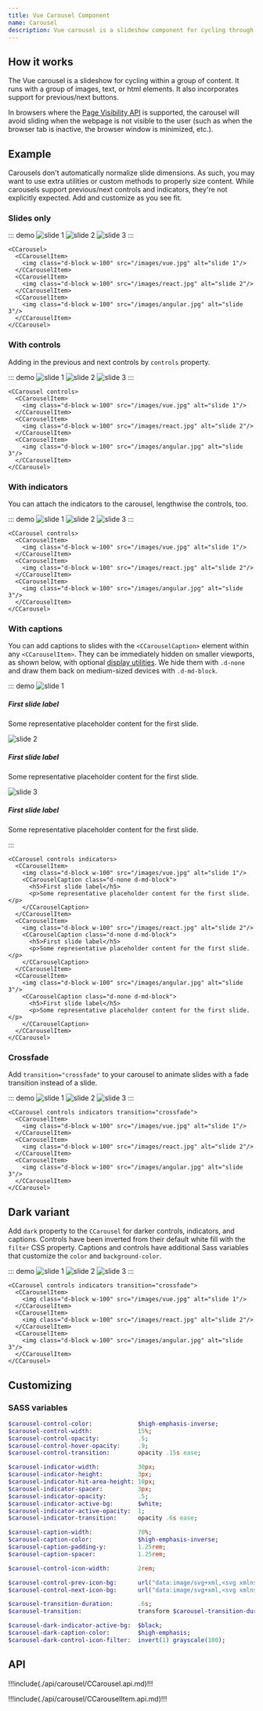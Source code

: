 ```yaml
---
title: Vue Carousel Component
name: Carousel
description: Vue carousel is a slideshow component for cycling through elements—images or slides of text—like a carousel.
---
```


## How it works

The Vue carousel is a slideshow for cycling within a group of content. It runs with a group of images, text, or html elements. It also incorporates support for previous/next buttons.

In browsers where the [Page Visibility API](https://www.w3.org/TR/page-visibility/) is supported, the carousel will avoid sliding when the webpage is not visible to the user (such as when the browser tab is inactive, the browser window is minimized, etc.).

## Example

Carousels don't automatically normalize slide dimensions. As such, you may want to use extra utilities or custom methods to properly size content. While carousels support previous/next controls and indicators, they're not explicitly expected. Add and customize as you see fit.

### Slides only

::: demo
<CCarousel>
  <CCarouselItem>
    <img class="d-block w-100" :src="$withBase('/images/vue.jpg')" alt="slide 1"/>
  </CCarouselItem>
  <CCarouselItem>
    <img class="d-block w-100" :src="$withBase('/images/react.jpg')" alt="slide 2"/>
  </CCarouselItem>
  <CCarouselItem>
    <img class="d-block w-100" :src="$withBase('/images/angular.jpg')" alt="slide 3"/>
  </CCarouselItem>
</CCarousel>
:::
```vue
<CCarousel>
  <CCarouselItem>
    <img class="d-block w-100" src="/images/vue.jpg" alt="slide 1"/>
  </CCarouselItem>
  <CCarouselItem>
    <img class="d-block w-100" src="/images/react.jpg" alt="slide 2"/>
  </CCarouselItem>
  <CCarouselItem>
    <img class="d-block w-100" src="/images/angular.jpg" alt="slide 3"/>
  </CCarouselItem>
</CCarousel>
```

### With controls

Adding in the previous and next controls by `controls` property.

::: demo
<CCarousel controls>
  <CCarouselItem>
    <img class="d-block w-100" :src="$withBase('/images/vue.jpg')" alt="slide 1"/>
  </CCarouselItem>
  <CCarouselItem>
    <img class="d-block w-100" :src="$withBase('/images/react.jpg')" alt="slide 2"/>
  </CCarouselItem>
  <CCarouselItem>
    <img class="d-block w-100" :src="$withBase('/images/angular.jpg')" alt="slide 3"/>
  </CCarouselItem>
</CCarousel>
:::
```vue
<CCarousel controls>
  <CCarouselItem>
    <img class="d-block w-100" src="/images/vue.jpg" alt="slide 1"/>
  </CCarouselItem>
  <CCarouselItem>
    <img class="d-block w-100" src="/images/react.jpg" alt="slide 2"/>
  </CCarouselItem>
  <CCarouselItem>
    <img class="d-block w-100" src="/images/angular.jpg" alt="slide 3"/>
  </CCarouselItem>
</CCarousel>
```

### With indicators

You can attach the indicators to the carousel, lengthwise the controls, too.

::: demo
<CCarousel controls indicators>
  <CCarouselItem>
    <img class="d-block w-100" :src="$withBase('/images/vue.jpg')" alt="slide 1"/>
  </CCarouselItem>
  <CCarouselItem>
    <img class="d-block w-100" :src="$withBase('/images/react.jpg')" alt="slide 2"/>
  </CCarouselItem>
  <CCarouselItem>
    <img class="d-block w-100" :src="$withBase('/images/angular.jpg')" alt="slide 3"/>
  </CCarouselItem>
</CCarousel>
:::
```vue
<CCarousel controls>
  <CCarouselItem>
    <img class="d-block w-100" src="/images/vue.jpg" alt="slide 1"/>
  </CCarouselItem>
  <CCarouselItem>
    <img class="d-block w-100" src="/images/react.jpg" alt="slide 2"/>
  </CCarouselItem>
  <CCarouselItem>
    <img class="d-block w-100" src="/images/angular.jpg" alt="slide 3"/>
  </CCarouselItem>
</CCarousel>
```

### With captions

You can add captions to slides with the `<CCarouselCaption>` element within any `<CCarouselItem>`. They can be immediately hidden on smaller viewports, as shown below, with optional [display utilities](https://coreui.io/4.0/utilities/display). We hide them with `.d-none` and draw them back on medium-sized devices with `.d-md-block`.

::: demo
<CCarousel controls indicators>
  <CCarouselItem>
    <img class="d-block w-100" :src="$withBase('/images/vue.jpg')" alt="slide 1"/>
    <CCarouselCaption class="d-none d-md-block">
      <h5>First slide label</h5>
      <p>Some representative placeholder content for the first slide.</p>
    </CCarouselCaption>
  </CCarouselItem>
  <CCarouselItem>
    <img class="d-block w-100" :src="$withBase('/images/react.jpg')" alt="slide 2"/>
    <CCarouselCaption class="d-none d-md-block">
      <h5>First slide label</h5>
      <p>Some representative placeholder content for the first slide.</p>
    </CCarouselCaption>
  </CCarouselItem>
  <CCarouselItem>
    <img class="d-block w-100" :src="$withBase('/images/angular.jpg')" alt="slide 3"/>
    <CCarouselCaption class="d-none d-md-block">
      <h5>First slide label</h5>
      <p>Some representative placeholder content for the first slide.</p>
    </CCarouselCaption>
  </CCarouselItem>
</CCarousel>
:::
```vue
<CCarousel controls indicators>
  <CCarouselItem>
    <img class="d-block w-100" src="/images/vue.jpg" alt="slide 1"/>
    <CCarouselCaption class="d-none d-md-block">
      <h5>First slide label</h5>
      <p>Some representative placeholder content for the first slide.</p>
    </CCarouselCaption>
  </CCarouselItem>
  <CCarouselItem>
    <img class="d-block w-100" src="/images/react.jpg" alt="slide 2"/>
    <CCarouselCaption class="d-none d-md-block">
      <h5>First slide label</h5>
      <p>Some representative placeholder content for the first slide.</p>
    </CCarouselCaption>
  </CCarouselItem>
  <CCarouselItem>
    <img class="d-block w-100" src="/images/angular.jpg" alt="slide 3"/>
    <CCarouselCaption class="d-none d-md-block">
      <h5>First slide label</h5>
      <p>Some representative placeholder content for the first slide.</p>
    </CCarouselCaption>
  </CCarouselItem>
</CCarousel>
```

### Crossfade

Add `transition="crossfade"` to your carousel to animate slides with a fade transition instead of a slide.


::: demo
<CCarousel controls indicators transition="crossfade">
  <CCarouselItem>
    <img class="d-block w-100" :src="$withBase('/images/vue.jpg')" alt="slide 1"/>
  </CCarouselItem>
  <CCarouselItem>
    <img class="d-block w-100" :src="$withBase('/images/react.jpg')" alt="slide 2"/>
  </CCarouselItem>
  <CCarouselItem>
    <img class="d-block w-100" :src="$withBase('/images/angular.jpg')" alt="slide 3"/>
  </CCarouselItem>
</CCarousel>
:::
```vue
<CCarousel controls indicators transition="crossfade">
  <CCarouselItem>
    <img class="d-block w-100" src="/images/vue.jpg" alt="slide 1"/>
  </CCarouselItem>
  <CCarouselItem>
    <img class="d-block w-100" src="/images/react.jpg" alt="slide 2"/>
  </CCarouselItem>
  <CCarouselItem>
    <img class="d-block w-100" src="/images/angular.jpg" alt="slide 3"/>
  </CCarouselItem>
</CCarousel>
```

## Dark variant

Add `dark` property to the `CCarousel` for darker controls, indicators, and captions. Controls have been inverted from their default white fill with the `filter` CSS property. Captions and controls have additional Sass variables that customize the `color` and `background-color`.

::: demo
<CCarousel controls indicators dark>
  <CCarouselItem>
    <img class="d-block w-100" :src="$withBase('/images/vue.jpg')" alt="slide 1"/>
  </CCarouselItem>
  <CCarouselItem>
    <img class="d-block w-100" :src="$withBase('/images/react.jpg')" alt="slide 2"/>
  </CCarouselItem>
  <CCarouselItem>
    <img class="d-block w-100" :src="$withBase('/images/angular.jpg')" alt="slide 3"/>
  </CCarouselItem>
</CCarousel>
:::
```vue
<CCarousel controls indicators transition="crossfade">
  <CCarouselItem>
    <img class="d-block w-100" src="/images/vue.jpg" alt="slide 1"/>
  </CCarouselItem>
  <CCarouselItem>
    <img class="d-block w-100" src="/images/react.jpg" alt="slide 2"/>
  </CCarouselItem>
  <CCarouselItem>
    <img class="d-block w-100" src="/images/angular.jpg" alt="slide 3"/>
  </CCarouselItem>
</CCarousel>
```

## Customizing

### SASS variables

```sass
$carousel-control-color:             $high-emphasis-inverse;
$carousel-control-width:             15%;
$carousel-control-opacity:           .5;
$carousel-control-hover-opacity:     .9;
$carousel-control-transition:        opacity .15s ease;

$carousel-indicator-width:           30px;
$carousel-indicator-height:          3px;
$carousel-indicator-hit-area-height: 10px;
$carousel-indicator-spacer:          3px;
$carousel-indicator-opacity:         .5;
$carousel-indicator-active-bg:       $white;
$carousel-indicator-active-opacity:  1;
$carousel-indicator-transition:      opacity .6s ease;

$carousel-caption-width:             70%;
$carousel-caption-color:             $high-emphasis-inverse;
$carousel-caption-padding-y:         1.25rem;
$carousel-caption-spacer:            1.25rem;

$carousel-control-icon-width:        2rem;

$carousel-control-prev-icon-bg:      url("data:image/svg+xml,<svg xmlns='http://www.w3.org/2000/svg' viewBox='0 0 16 16' fill='#{$carousel-control-color}'><path d='M11.354 1.646a.5.5 0 0 1 0 .708L5.707 8l5.647 5.646a.5.5 0 0 1-.708.708l-6-6a.5.5 0 0 1 0-.708l6-6a.5.5 0 0 1 .708 0z'/></svg>");
$carousel-control-next-icon-bg:      url("data:image/svg+xml,<svg xmlns='http://www.w3.org/2000/svg' viewBox='0 0 16 16' fill='#{$carousel-control-color}'><path d='M4.646 1.646a.5.5 0 0 1 .708 0l6 6a.5.5 0 0 1 0 .708l-6 6a.5.5 0 0 1-.708-.708L10.293 8 4.646 2.354a.5.5 0 0 1 0-.708z'/></svg>");

$carousel-transition-duration:       .6s;
$carousel-transition:                transform $carousel-transition-duration ease-in-out; // Define transform transition first if using multiple transitions (e.g., `transform 2s ease, opacity .5s ease-out`)

$carousel-dark-indicator-active-bg:  $black;
$carousel-dark-caption-color:        $high-emphasis;
$carousel-dark-control-icon-filter:  invert(1) grayscale(100);
```

## API

!!!include(./api/carousel/CCarousel.api.md)!!!

!!!include(./api/carousel/CCarouselItem.api.md)!!!